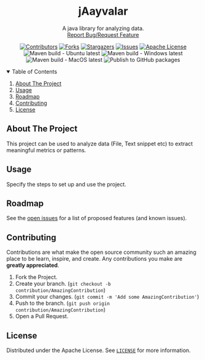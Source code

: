 <!-- PROJECT SHIELDS -->
<!--
*** I'm using markdown "reference style" links for readability.
*** Reference links are enclosed in brackets [ ] instead of parentheses ( ).
*** See the bottom of this document for the declaration of the reference variables
*** for contributors-url, forks-url, etc. This is an optional, concise syntax you may use.
*** https://www.markdownguide.org/basic-syntax/#reference-style-links
-->
<div align="center">
  <h1 align="center">jAayvalar</h1>
  <p align="center">
    A java library for analyzing data.
    <br />
    <a href="https://github.com/padaiyal/jAayvalar/issues/new/choose">Report Bug/Request Feature</a>
  </p>

[![Contributors][contributors-shield]][contributors-url]
[![Forks][forks-shield]][forks-url]
[![Stargazers][stars-shield]][stars-url]
[![Issues][issues-shield]][issues-url]
[![Apache License][license-shield]][license-url] <br>
![Maven build - Ubuntu latest](https://github.com/padaiyal/jAayvalar/workflows/Maven%20build%20-%20Ubuntu%20latest/badge.svg?branch=main)
![Maven build - Windows latest](https://github.com/padaiyal/jAayvalar/workflows/Maven%20build%20-%20Windows%20latest/badge.svg?branch=main)
![Maven build - MacOS latest](https://github.com/padaiyal/jAayvalar/workflows/Maven%20build%20-%20MacOS%20latest/badge.svg?branch=main)
![Publish to GitHub packages](https://github.com/padaiyal/jAayvalar/workflows/Publish%20to%20GitHub%20packages/badge.svg)
</div>

<!--
*** To avoid retyping too much info. Do a search and replace with your text editor for the following:
    'jAayvalar'
 -->

<!-- TABLE OF CONTENTS -->
<details open="open">
  <summary>Table of Contents</summary>
  <ol>
    <li>
      <a href="#about-the-project">About The Project</a>
    </li>
    <li>
        <a href="#usage">Usage</a>
    </li>
    <li>
        <a href="#roadmap">Roadmap</a>
    </li>
    <li>
        <a href="#contributing">Contributing</a>
    </li>
    <li>
        <a href="#license">License</a>
    </li>
  </ol>
</details>

<!-- ABOUT THE PROJECT -->
## About The Project
This project can be used to analyze data (File, Text snippet etc) to extract meaningful metrics or patterns.

<!-- USAGE -->
## Usage
Specify the steps to set up and use the project.

<!-- ROADMAP -->
## Roadmap
See the [open issues](https://github.com/padaiyal/jAayvalar/issues) for a list of proposed features (and known issues).

<!-- CONTRIBUTING -->
## Contributing
Contributions are what make the open source community such an amazing place to be learn, inspire, and create. Any contributions you make are **greatly appreciated**.

1. Fork the Project.
2. Create your branch. (`git checkout -b contribution/AmazingContribution`)
3. Commit your changes. (`git commit -m 'Add some AmazingContribution'`)
4. Push to the branch. (`git push origin contribution/AmazingContribution`)
5. Open a Pull Request.


<!-- LICENSE -->
## License
Distributed under the Apache License. See [`LICENSE`](https://github.com/padaiyal/jAayvalar/blob/main/LICENSE) for more information.


<!-- MARKDOWN LINKS & IMAGES -->
<!-- https://www.markdownguide.org/basic-syntax/#reference-style-links -->
[contributors-shield]: https://img.shields.io/github/contributors/padaiyal/jAayvalar.svg?style=for-the-badge
[contributors-url]: https://github.com/padaiyal/jAayvalar/graphs/contributors
[forks-shield]: https://img.shields.io/github/forks/padaiyal/jAayvalar.svg?style=for-the-badge
[forks-url]: https://github.com/padaiyal/jAayvalar/network/members
[stars-shield]: https://img.shields.io/github/stars/padaiyal/jAayvalar.svg?style=for-the-badge
[stars-url]: https://github.com/padaiyal/jAayvalar/stargazers
[issues-shield]: https://img.shields.io/github/issues/padaiyal/jAayvalar.svg?style=for-the-badge
[issues-url]: https://github.com/padaiyal/jAayvalar/issues
[license-shield]: https://img.shields.io/github/license/padaiyal/jAayvalar.svg?style=for-the-badge
[license-url]: https://github.com/padaiyal/jAayvalar/blob/master/LICENSE
